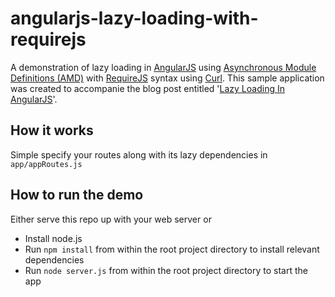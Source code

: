 angularjs-lazy-loading-with-requirejs
=====================================
A demonstration of lazy loading in [AngularJS](http://angularjs.org/) using [Asynchronous Module Definitions (AMD)](http://wiki.commonjs.org/wiki/Modules/AsynchronousDefinition) with [RequireJS](http://requirejs.org/) syntax using [Curl](https://github.com/cujojs/curl).
This sample application was created to accompanie the blog post entitled '[Lazy Loading In AngularJS](http://ify.io/entry/172/lazy-loading-in-angularjs/)'.

## How it works
Simple specify your routes along with its lazy dependencies in `app/appRoutes.js` 

## How to run the demo

Either serve this repo up with your web server or

* Install node.js
* Run `npm install` from within the root project directory to install relevant dependencies
* Run `node server.js` from within the root project directory to start the app
